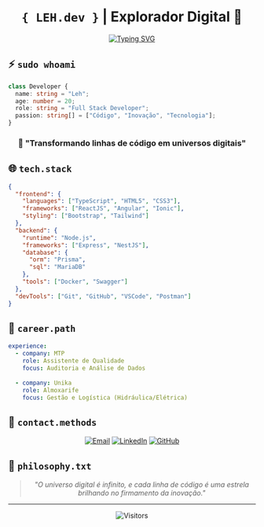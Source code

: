 <div align="center">

# `{ LEH.dev }` | Explorador Digital 🌌

[![Typing SVG](https://readme-typing-svg.demolab.com?font=Fira+Code&size=25&pause=1000&color=00FF00&center=true&vCenter=true&random=false&width=435&lines=Desenvolvedor+Full+Stack;Cientista+da+Computa%C3%A7%C3%A3o;Visionário+Digital)](https://git.io/typing-svg)

</div>

## ⚡ `sudo whoami`

```typescript
class Developer {
  name: string = "Leh";
  age: number = 20;
  role: string = "Full Stack Developer";
  passion: string[] = ["Código", "Inovação", "Tecnologia"];
}
```

<div align="center">

### 💫 "Transformando linhas de código em universos digitais"

</div>

## 🌐 `tech.stack`

```json
{
  "frontend": {
    "languages": ["TypeScript", "HTML5", "CSS3"],
    "frameworks": ["ReactJS", "Angular", "Ionic"],
    "styling": ["Bootstrap", "Tailwind"]
  },
  "backend": {
    "runtime": "Node.js",
    "frameworks": ["Express", "NestJS"],
    "database": {
      "orm": "Prisma",
      "sql": "MariaDB"
    },
    "tools": ["Docker", "Swagger"]
  },
  "devTools": ["Git", "GitHub", "VSCode", "Postman"]
}
```

## 🚀 `career.path`

```yaml
experience:
  - company: MTP
    role: Assistente de Qualidade
    focus: Auditoria e Análise de Dados
    
  - company: Unika
    role: Almoxarife
    focus: Gestão e Logística (Hidráulica/Elétrica)
```

## 📡 `contact.methods`

<div align="center">

[![Email](https://img.shields.io/badge/Email-levioficial361%40gmail.com-FF0000?style=for-the-badge&logo=gmail&logoColor=white)](mailto:levioficial361@gmail.com)
[![LinkedIn](https://img.shields.io/badge/LinkedIn-levimaycon-0077B5?style=for-the-badge&logo=linkedin&logoColor=white)](https://linkedin.com/in/levimaycon)
[![GitHub](https://img.shields.io/badge/GitHub-LeviMaycon-181717?style=for-the-badge&logo=github&logoColor=white)](https://github.com/levimaycon)

</div>

## 💭 `philosophy.txt`

<div align="center">

> *"O universo digital é infinito, e cada linha de código é uma estrela brilhando no firmamento da inovação."*

</div>

---

<div align="center">

![Visitors](https://api.visitorbadge.io/api/visitors?path=levimaycon&label=VISITORS&labelColor=%23000000&countColor=%2300FF00)

</div>
